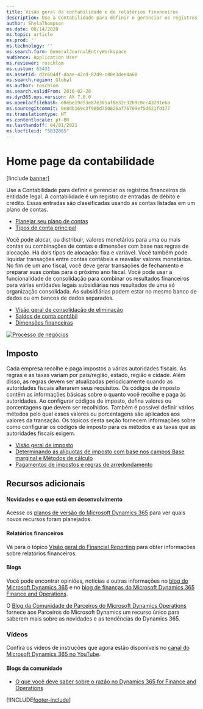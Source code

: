 ```yaml
---
title: Visão geral da contabilidade e de relatórios financeiros
description: Use a Contabilidade para definir e gerenciar os registros financeiros da entidade legal.
author: ShylaThompson
ms.date: 08/14/2020
ms.topic: article
ms.prod: ''
ms.technology: ''
ms.search.form: GeneralJournalEntryWorkspace
audience: Application User
ms.reviewer: roschlom
ms.custom: 65431
ms.assetid: d2c604df-daae-42cd-82d9-c80e3dee4a60
ms.search.region: Global
ms.author: roschlom
ms.search.validFrom: 2016-02-28
ms.dyn365.ops.version: AX 7.0.0
ms.openlocfilehash: 60ebe19d53e87e385af8e32c32b9c0cc43291eba
ms.sourcegitcommit: 0e8db169c3f90bd750826af76709ef5d621fd377
ms.translationtype: HT
ms.contentlocale: pt-BR
ms.lasthandoff: 04/01/2021
ms.locfileid: "5832865"
---
```

# <a name="general-ledger-home-page"></a>Home page da contabilidade

[!include [banner](../includes/banner.md)]

Use a Contabilidade para definir e gerenciar os registros financeiros da entidade legal. A contabilidade é um registro de entradas de débito e crédito. Essas entradas são classificadas usando as contas listadas em um plano de contas. 

 - [Planejar seu plano de contas](plan-chart-of-accounts.md)
 - [Tipos de conta principal](main-account-types.md)

Você pode alocar, ou distribuir, valores monetários para uma ou mais contas ou combinações de contas e dimensões com base nas regras de alocação. Há dois tipos de alocação: fixa e variável. Você também pode liquidar transações entre contas contábeis e reavaliar valores monetários. No fim de um ano fiscal, você deve gerar transações de fechamento e preparar suas contas para o próximo ano fiscal. Você pode usar a funcionalidade de consolidação para combinar os resultados financeiros para várias entidades legais subsidiárias nos resultados de uma só organização consolidada. As subsidiárias podem estar no mesmo banco de dados ou em bancos de dados separados.

- [Visão geral de consolidação de eliminação](../budgeting/consolidation-elimination-overview.md)
- [Saldos de conta contábil](general-ledger-account-balances.md)
- [Dimensões financeiras](financial-dimensions.md)

[![Processo de negócios](./media/GL-process.PNG)](./media/GL-process.PNG)

## <a name="sales-tax"></a>Imposto
Cada empresa recolhe e paga impostos a várias autoridades fiscais. As regras e as taxas variam por país/região, estado, região e cidade.
Além disso, as regras devem ser atualizadas periodicamente quando as autoridades fiscais alterarem seus requisitos. Os códigos de imposto contêm as informações básicas sobre o quanto você recolhe e paga às autoridades. Ao configurar códigos de imposto, defina valores ou porcentagens que devem ser recolhidos. Também é possível definir vários métodos pelo qual esses valores ou porcentagens são aplicados aos valores da transação. Os tópicos desta seção fornecem informações sobre como configurar os códigos de imposto para os métodos e as taxas que as autoridades fiscais exigem.

 - [Visão geral de imposto](indirect-taxes-overview.md)
 - [Determinando as alíquotas de imposto com base nos campos Base marginal e Métodos de cálculo](marginal-base-field.md)
 - [Pagamentos de impostos e regras de arredondamento](round-sales-tax-payments.md)


## <a name="additional-resources"></a>Recursos adicionais

#### <a name="whats-new-and-in-development"></a>Novidades e o que está em desenvolvimento

Acesse os [planos de versão do Microsoft Dynamics 365](https://go.microsoft.com/fwlink/?linkid=2010158) para ver quais novos recursos foram planejados. 

#### <a name="financial-reporting"></a>Relatórios financeiros
Vá para o tópico [Visão geral do Financial Reporting](../../fin-ops-core/dev-itpro/analytics/financial-reporting-intro.md) para obter informações sobre relatórios financeiros.

#### <a name="blogs"></a>Blogs

Você pode encontrar opiniões, notícias e outras informações no [blog do Microsoft Dynamics 365](https://community.dynamics.com/b/msftdynamicsblog?c=Enterprise) e no [blog de finanças do Microsoft Dynamics 365 Finance and Operations](https://community.dynamics.com/365/financeandoperations/b/financials).

O [Blog da Comunidade de Parceiros do Microsoft Dynamics Operations](https://community.dynamics.com/partner/b/operationspartnercommunityblog) fornece aos Parceiros do Microsoft Dynamics um recurso único para saberem mais sobre as novidades e as tendências do Dynamics 365.

### <a name="videos"></a>Vídeos

Confira os vídeos de instruções que agora estão disponíveis no [canal do Microsoft Dynamics 365 no YouTube](https://www.youtube.com/channel/UCJGCg4rB3QSs8y_1FquelBQ).

#### <a name="community-blogs"></a>Blogs da comunidade

- [O que você deve saber sobre o razão no Dynamics 365 for Finance and Operations](https://financefunction.tech/2018/04/29/what-you-should-know-about-ledger-in-dynamics-365-for-finance-and-operations)



[!INCLUDE[footer-include](../../includes/footer-banner.md)]